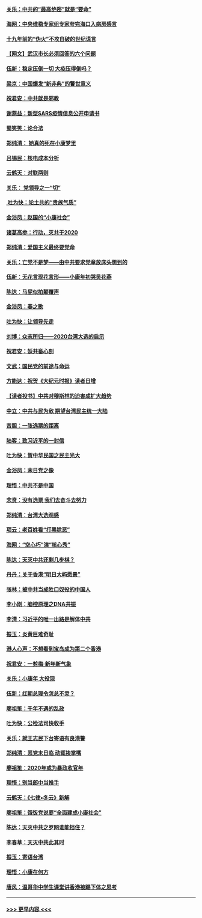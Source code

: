 #### [关乐：中共的“最高绝密”就是“要命”](../pages/nsc993/n11816946.md?t=01250155) 
#### [海网：中央维稳专家组专家夸完海口入病房感言](../pages/nsc993/n11815138.md?t=01250155) 
#### [十九年前的“伪火”不攻自破的世纪谎言](../pages/nsc993/n11813238.md?t=01250155) 
#### [【网文】武汉市长必须回答的六个问题](../pages/nsc993/n11813848.md?t=01250155) 
#### [伍新：稳定压倒一切 大疫压得倒吗？](../pages/nsc993/n11812634.md?t=01250155) 
#### [梁京：中国爆发“新非典”的警世意义](../pages/nsc993/n11812554.md?t=01250155) 
#### [祝君安：中共就是邪教](../pages/nsc993/n11812431.md?t=01250155) 
#### [谢燕益：新型SARS疫情信息公开申请书](../pages/nsc993/n11808840.md?t=01250155) 
#### [蜀笑笑：论合法](../pages/nsc993/n11808064.md?t=01250155) 
#### [郑纯清： 她真的死在小康梦里](../pages/nsc993/n11806623.md?t=01250155) 
#### [吕锡民：核电成本分析](../pages/nsc993/n11806284.md?t=01250155) 
#### [云鹤天：对联两则](../pages/nsc993/n11805957.md?t=01250155) 
#### [关乐： 党领导之一“切”](../pages/nsc993/n11804505.md?t=01250155) 
#### [ 吐为快：论土共的“贵族气质”](../pages/nsc993/n11804490.md?t=01250155) 
#### [金浴凤：赵国的“小康社会”](../pages/nsc993/n11804452.md?t=01250155) 
#### [诸葛高参：行动，灭共于2020](../pages/nsc993/n11804120.md?t=01250155) 
#### [郑纯清：爱国主义最终要党命](../pages/nsc993/n11802197.md?t=01250155) 
#### [关乐：亡党不是梦——由中共要求党章放床头想到的](../pages/nsc993/n11802156.md?t=01250155) 
#### [伍新：无花言现花言形——小康年初哭吴花燕](../pages/nsc993/n11800044.md?t=01250155) 
#### [陈达：马屁似拍颠覆声](../pages/nsc993/n11800010.md?t=01250155) 
#### [金浴凤：春之歌](../pages/nsc993/n11797687.md?t=01250155) 
#### [吐为快：让领导先走](../pages/nsc993/n11797512.md?t=01250155) 
#### [刘博：众志所归——2020台湾大选的启示](../pages/nsc993/n11796878.md?t=01250155) 
#### [祝君安：妖共畜心剖](../pages/nsc993/n11794273.md?t=01250155) 
#### [文武：国民党的前途与命运](../pages/nsc993/n11794198.md?t=01250155) 
#### [方能达：祝贺《大纪元时报》读者日增](../pages/nsc993/n11793807.md?t=01250155) 
#### [【读者投书】中共对穆斯林的迫害成扩大趋势](../pages/nsc993/n11791371.md?t=01250155) 
#### [中立：中共与民为敌 期望台湾民主统一大陆](../pages/nsc993/n11790392.md?t=01250155) 
#### [苦胆：一张选票的距离](../pages/nsc993/n11788914.md?t=01250155) 
#### [陆客：致习近平的一封信](../pages/nsc993/n11788867.md?t=01250155) 
#### [吐为快：贺中华民国之民主光大](../pages/nsc993/n11788618.md?t=01250155) 
#### [金浴凤：末日党之像](../pages/nsc993/n11787475.md?t=01250155) 
#### [理悟：中共不是中国](../pages/nsc993/n11787463.md?t=01250155) 
#### [念贲：没有选票  我们去奋斗去努力](../pages/nsc993/n11787398.md?t=01250155) 
#### [郑纯清：台湾大选观感](../pages/nsc993/n11786210.md?t=01250155) 
#### [项云：老百姓看“打黑除恶”](../pages/nsc993/n11785398.md?t=01250155) 
#### [海网：“空心朽”演“核心秀”](../pages/nsc993/n11783874.md?t=01250155) 
#### [陈达：天灭中共还剩几步棋？](../pages/nsc993/n11783719.md?t=01250155) 
#### [丹丹：关于香港“明日大屿愿景”](../pages/nsc993/n11783273.md?t=01250155) 
#### [张林：被中共当成牲口奴役的中国人](../pages/nsc993/n11782397.md?t=01250155) 
#### [李小刚：脑控原理之DNA共振](../pages/nsc993/n11780962.md?t=01250155) 
#### [李清：习近平的唯一出路是解体中共](../pages/nsc993/n11780866.md?t=01250155) 
#### [振玉：炎黄巨难奇耻](../pages/nsc993/n11779632.md?t=01250155) 
#### [港人心声：不想看到宝岛成为第二个香港](../pages/nsc993/n11778817.md?t=01250155) 
#### [祝君安：一剪梅‧新年新气象](../pages/nsc993/n11776340.md?t=01250155) 
#### [关乐：小康年 大役现](../pages/nsc993/n11774213.md?t=01250155) 
#### [伍新：红朝总理令怎总不灵？](../pages/nsc993/n11770813.md?t=01250155) 
#### [廖祖笙：千年不遇的乱政](../pages/nsc993/n11770373.md?t=01250155) 
#### [吐为快：公检法司快收手](../pages/nsc993/n11770359.md?t=01250155) 
#### [关乐：就王志民下台寄语有良港警](../pages/nsc993/n11769903.md?t=01250155) 
#### [郑纯清：恶党末日临 动辄挨掌嘴](../pages/nsc993/n11769356.md?t=01250155) 
#### [廖祖笙：2020年或为暴政收官年](../pages/nsc993/n11768216.md?t=01250155) 
#### [理悟：别当郎中当推手](../pages/nsc993/n11768243.md?t=01250155) 
#### [云鹤天：《七律▪冬云》新解](../pages/nsc993/n11768204.md?t=01250155) 
#### [廖祖笙：饿饭党说要“全面建成小康社会”](../pages/nsc993/n11767482.md?t=01250155) 
#### [陈达：天灭中共之罗网谁能挡住？](../pages/nsc993/n11767465.md?t=01250155) 
#### [李春草：天灭中共此其时](../pages/nsc993/n11767452.md?t=01250155) 
#### [振玉：寄语台湾](../pages/nsc993/n11767432.md?t=01250155) 
#### [理悟：小康在何方](../pages/nsc993/n11767394.md?t=01250155) 
#### [唐风：温哥华中学生课堂讲香港被踢下体之思考](../pages/nsc993/n11766848.md?t=01250155) 

----
#### [ >>> 更早内容 <<< ](../indexes/nsc993-earlier.md)
